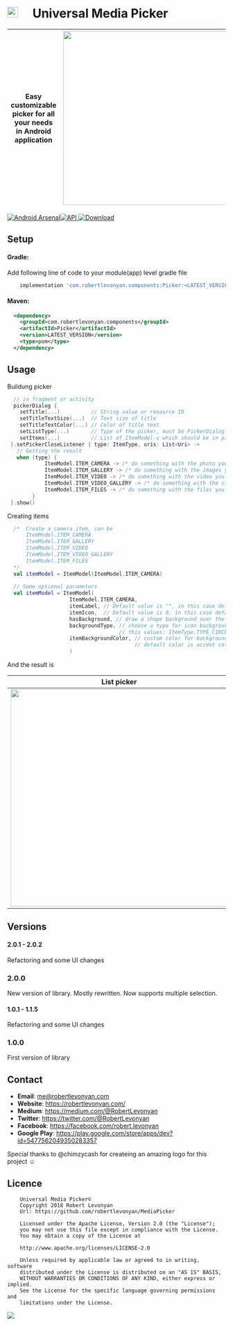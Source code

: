 # <img src="https://github.com/robertlevonyan/MediaPicker/blob/master/Images/logo.png"  width="25" height="25" /> &nbsp;&nbsp;&nbsp; Universal Media Picker

|Easy customizable picker for all your needs in Android application|<img src="https://github.com/robertlevonyan/MediaPicker/blob/master/Images/picker.png"  width="400" />|
|----------------------------------------------------------------------------------------------|-----------|

[![Android Arsenal](https://img.shields.io/badge/Android%20Arsenal-Universal%20Media%20Picker-yellow.svg?style=flat-square)](https://android-arsenal.com/details/1/6862)[![API](https://img.shields.io/badge/API-14%2B-yellow.svg?style=flat-square)](https://android-arsenal.com/api?level=14)[ ![Download](https://api.bintray.com/packages/robertlevonyan/maven/Picker/images/download.svg) ](https://bintray.com/robertlevonyan/maven/Picker/_latestVersion)

## Setup

#### Gradle:

Add following line of code to your module(app) level gradle file

```groovy
    implementation 'com.robertlevonyan.components:Picker:<LATEST_VERSION>'
```

#### Maven:

```xml
  <dependency>
    <groupId>com.robertlevonyan.components</groupId>
    <artifactId>Picker</artifactId>
    <version>LATEST_VERSION</version>
    <type>pom</type>
  </dependency>
```

## Usage

Buildung picker
```kotlin
  // in fragment or activity
  pickerDialog {
    setTitle(...)          // String value or resource ID
    setTitleTextSize(...)  // Text size of title
    setTitleTextColor(...) // Color of title text
    setListType(...)       // Type of the picker, must be PickerDialog.TYPE_LIST or PickerDialog.TYPE_Grid
    setItems(...)          // List of ItemModel-s which should be in picker
 }.setPickerCloseListener { type: ItemType, uris: List<Uri> ->
   // Getting the result
   when (type) {
            ItemModel.ITEM_CAMERA -> /* do something with the photo you've taken */
            ItemModel.ITEM_GALLERY -> /* do something with the images you've chosen */
            ItemModel.ITEM_VIDEO -> /* do something with the video you've recorded */
            ItemModel.ITEM_VIDEO_GALLERY -> /* do something with the videos you've chosen */
            ItemModel.ITEM_FILES -> /* do something with the files you've chosen */
        }
 }.show()
```

Creating items
```kotlin
  /*  Create a camera item, can be
      ItemModel.ITEM_CAMERA 
      ItemModel.ITEM_GALLERY
      ItemModel.ITEM_VIDEO
      ItemModel.ITEM_VIDEO_GALLERY 
      ItemModel.ITEM_FILES 
  */
  val itemModel = ItemModel(ItemModel.ITEM_CAMERA)
  
  // Some optional parameters
  val itemModel = ItemModel(
                    ItemModel.ITEM_CAMERA,
                    itemLabel, // Default value is "", in this case default text value will be set
                    itemIcon,  // Default value is 0, in this case default icon will be set
                    hasBackground, // draw a shape background over the icon, default value is true
                    backgroundType, // choose a type for icon background, only works if hasBackground is true, can have one of
                                    // this values: ItemType.TYPE_CIRCLE, ItemType.TYPE_SQUARE, ItemType.TYPE_ROUNDED_SQUARE
                    itemBackgroundColor, // custom color for background shape, only works if hasBackground is true, 
                                         // default color is accent color of your app
                    )
```

And the result is

|List picker                                            |Grid picker                                                |
|-------------------------------------------------------|-----------------------------------------------------------|
|<img src="https://github.com/robertlevonyan/MediaPicker/blob/master/Images/picker_list.jpg"  width="500" />|<img src="https://github.com/robertlevonyan/MediaPicker/blob/master/Images/picker_grid.jpg"  width="500" />|

## Versions

#### 2.0.1 - 2.0.2

Refactoring and some UI changes

### 2.0.0

New version of library.
Mostly rewritten. Now supports multiple selection.

#### 1.0.1 - 1.1.5

Refactoring and some UI changes

### 1.0.0

First version of library

## Contact

- **Email**: me@robertlevonyan.com
- **Website**: https://robertlevonyan.com/
- **Medium**: https://medium.com/@RobertLevonyan
- **Twitter**: https://twitter.com/@RobertLevonyan
- **Facebook**: https://facebook.com/robert.levonyan
- **Google Play**: https://play.google.com/store/apps/dev?id=5477562049350283357

Special thanks to @chimzycash for createing an amazing logo for this project ☺️

## Licence

```
    Universal Media Picker©
    Copyright 2018 Robert Levonyan
    Url: https://github.com/robertlevonyan/MediaPicker

    Licensed under the Apache License, Version 2.0 (the "License");
    you may not use this file except in compliance with the License.
    You may obtain a copy of the License at

    http://www.apache.org/licenses/LICENSE-2.0

    Unless required by applicable law or agreed to in writing, software
    distributed under the License is distributed on an "AS IS" BASIS,
    WITHOUT WARRANTIES OR CONDITIONS OF ANY KIND, either express or implied.
    See the License for the specific language governing permissions and
    limitations under the License.
```

<img src="https://github.com/robertlevonyan/MediaPicker/blob/master/Images/logo_title.png"/>
